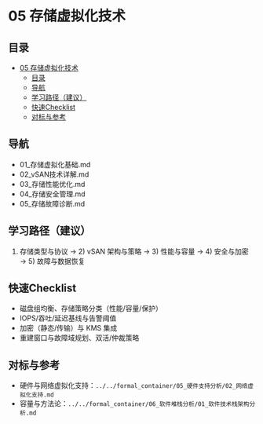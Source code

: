 # 05 存储虚拟化技术

## 目录

- [05 存储虚拟化技术](#05-存储虚拟化技术)
  - [目录](#目录)
  - [导航](#导航)
  - [学习路径（建议）](#学习路径建议)
  - [快速Checklist](#快速checklist)
  - [对标与参考](#对标与参考)

## 导航

- 01_存储虚拟化基础.md
- 02_vSAN技术详解.md
- 03_存储性能优化.md
- 04_存储安全管理.md
- 05_存储故障诊断.md

## 学习路径（建议）

1) 存储类型与协议 → 2) vSAN 架构与策略 → 3) 性能与容量 → 4) 安全与加密 → 5) 故障与数据恢复

## 快速Checklist

- 磁盘组均衡、存储策略分类（性能/容量/保护）
- IOPS/吞吐/延迟基线与告警阈值
- 加密（静态/传输）与 KMS 集成
- 重建窗口与故障域规划、双活/仲裁策略

## 对标与参考

- 硬件与网络虚拟化支持：`../../formal_container/05_硬件支持分析/02_网络虚拟化支持.md`
- 容量与方法论：`../../formal_container/06_软件堆栈分析/01_软件技术栈架构分析.md`
